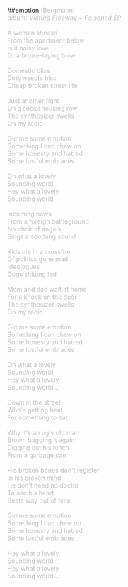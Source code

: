 ##emotion
<span style="color: #c0c0c0">(Bergmann)<br />
<i>album: Vultura Freeway + Poisoned EP</i><br />
<br />
A woman shrieks<br />
From the apartment below<br />
Is it noisy love<br />
Or a bruise-laying blow<br />
<br />
Domestic bliss<br />
Dirty needle hiss<br />
Cheap broken street life<br />
<br />
Just another fight<br />
On a social housing row<br />
The synthesizer swells<br />
On my radio<br />
<br />
Gimme some emotion<br />
Something I can chew on<br />
Some honesty and hatred<br />
Some lustful embraces<br />
<br />
Oh what a lovely<br />
Sounding world<br />
Hey what a lovely <br />
Sounding world<br />
<br />
Incoming news <br />
From a foreign battleground<br />
No choir of angels<br />
Sings a soothing sound<br />
<br />
Kids die in a crossfire<br />
Of politics gone mad<br />
Ideologues <br />
Dogs shitting led<br />
<br />
Mom and dad wait at home<br />
For a knock on the door<br />
The synthesizer swells <br />
On my radio<br />
<br />
Gimme some emotion<br />
Something I can chew on<br />
Some honesty and hatred<br />
Some lustful embraces<br />
<br />
Oh what a lovely<br />
Sounding world<br />
Hey what a lovely <br />
Sounding world...<br />
<br />
Down in the street<br />
Who's getting beat<br />
For something to eat<br />
<br />
Why it's an ugly old man<br />
Brown bagging it again<br />
Digging out his lunch<br />
From a garbage can<br />
<br />
His broken bones don't register<br />
In his broken mind<br />
He don't need no doctor<br />
To see his heart<br />
Beats way out of time<br />
<br />
Gimme some emotion<br />
Something I can chew on<br />
Some honesty and hatred<br />
Some lustful embraces<br />
<br />
Hey what a lovely<br />
Sounding world<br />
Hey what a lovely <br />
Sounding world...<br />
</span>
